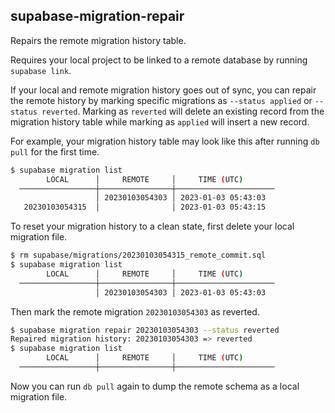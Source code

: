 ## supabase-migration-repair

Repairs the remote migration history table.

Requires your local project to be linked to a remote database by running `supabase link`.

If your local and remote migration history goes out of sync, you can repair the remote history by marking specific migrations as `--status applied` or `--status reverted`. Marking as `reverted` will delete an existing record from the migration history table while marking as `applied` will insert a new record.

For example, your migration history table may look like this after running `db pull` for the first time.

```bash
$ supabase migration list
        LOCAL      │     REMOTE     │     TIME (UTC)
  ─────────────────┼────────────────┼──────────────────────
                   │ 20230103054303 │ 2023-01-03 05:43:03
   20230103054315  │                │ 2023-01-03 05:43:15
```

To reset your migration history to a clean state, first delete your local migration file.

```bash
$ rm supabase/migrations/20230103054315_remote_commit.sql
$ supabase migration list
        LOCAL      │     REMOTE     │     TIME (UTC)
  ─────────────────┼────────────────┼──────────────────────
                   │ 20230103054303 │ 2023-01-03 05:43:03
```

Then mark the remote migration `20230103054303` as reverted.

```bash
$ supabase migration repair 20230103054303 --status reverted
Repaired migration history: 20230103054303 => reverted
$ supabase migration list
        LOCAL      │     REMOTE     │     TIME (UTC)
  ─────────────────┼────────────────┼──────────────────────
```

Now you can run `db pull` again to dump the remote schema as a local migration file.
